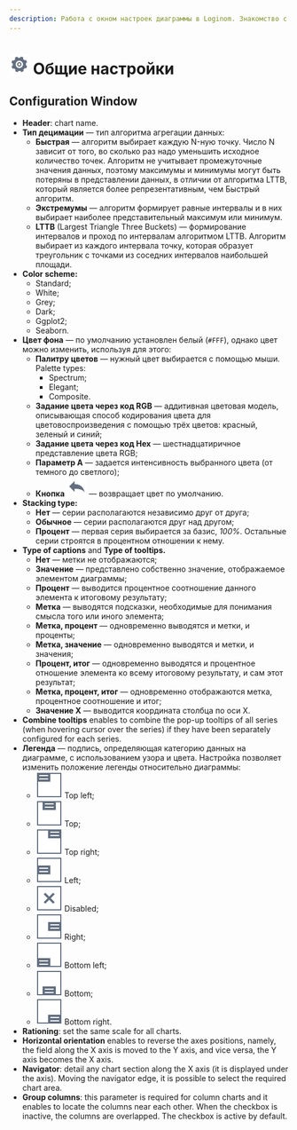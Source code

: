 ```yaml
---
description: Работа с окном настроек диаграммы в Loginom. Знакомство с интерфейсом. Установка заголовков, типов децимации, цветовых схем, фонов, накопления, меток, подсказок. Нормирование данных. Включение и настройка анимации.
---
```

# ![](./../../images/icons/common/toolbar-controls/setup_default.svg) Общие настройки

## Configuration Window

* **Header**: chart name.
* **Тип децимации** — тип алгоритма агрегации данных:
   * **Быстрая** — алгоритм выбирает каждую N-ную точку. Число N зависит от того, во сколько раз надо уменьшить исходное количество точек. Алгоритм не учитывает промежуточные значения данных, поэтому максимумы и минимумы могут быть потеряны в представлении данных, в отличии от алгоритма LTTB, который является более репрезентативным, чем Быстрый алгоритм.
   * **Экстремумы** — алгоритм формирует равные интервалы и в них выбирает наиболее представительный максимум или минимум.
   * **LTTB** (Largest Triangle Three Buckets) — формирование интервалов и проход по интервалам алгоритмом LTTB. Алгоритм выбирает из каждого интервала точку, которая образует треугольник с точками из соседних интервалов наибольшей площади.
* **Color scheme:**
   * Standard;
   * White;
   * Grey;
   * Dark;
   * Ggplot2;
   * Seaborn.
* **Цвет фона** — по умолчанию установлен белый (`#FFF`), однако цвет можно изменить, используя для этого:
   * **Палитру цветов** — нужный цвет выбирается с помощью мыши. Palette types:
      * Spectrum;
      * Elegant;
      * Composite.
   * **Задание цвета через код RGB** — аддитивная цветовая модель, описывающая способ кодирования цвета для цветовоспроизведения с помощью трёх цветов: красный, зеленый и синий;
   * **Задание цвета через код Hex** — шестнадцатиричное представление цвета RGB;
   * **Параметр A** — задается интенсивность выбранного цвета (от темного до светлого);
   * **Кнопка** ![](./../../images/icons/common/toolbar-controls/undo_default.svg) — возвращает цвет по умолчанию.
* **Stacking type:**
   * **Нет** — серии располагаются независимо друг от друга;
   * **Обычное** — серии располагаются друг над другом;
   * **Процент** — первая серия выбирается за базис, *100%*. Остальные серии строятся в процентном отношении к нему.
* **Type of captions** and **Type of tooltips.**
   * **Нет** — метки не отображаются;
   * **Значение** — представлено собственно значение, отображаемое элементом диаграммы;
   * **Процент** — выводится процентное соотношение данного элемента к итоговому результату;
   * **Метка** — выводятся подсказки, необходимые для понимания смысла того или иного элемента;
   * **Метка, процент** — одновременно выводятся и метки, и проценты;
   * **Метка, значение** — одновременно выводятся и метки, и значения;
   * **Процент, итог** — одновременно выводятся и процентное отношение элемента ко всему итоговому результату, и сам этот результат;
   * **Метка, процент, итог** — одновременно отображаются метка, процентное соотношение и итог;
   * **Значение X** — выводится координата столбца по оси X.
* **Combine tooltips** enables to combine the pop-up tooltips of all series (when hovering cursor over the series) if they have been separately configured for each series.
* **Легенда** — подпись, определяющая категорию данных на диаграмме, с использованием узора и цвета. Настройка позволяет изменить положение легенды относительно диаграммы:
   * ![](./../../images/icons/viewers/chart/legend-alignments/legend-alignments-left-top_default.svg) Top left;
   * ![](./../../images/icons/viewers/chart/legend-alignments/legend-alignments-top_default.svg) Top;
   * ![](./../../images/icons/viewers/chart/legend-alignments/legend-alignments-right-top_default.svg) Top right;
   * ![](./../../images/icons/viewers/chart/legend-alignments/legend-alignments-left_default.svg) Left;
   * ![](./../../images/icons/viewers/chart/legend-alignments/legend-alignments-disabled_default.svg) Disabled;
   * ![](./../../images/icons/viewers/chart/legend-alignments/legend-alignments-right_default.svg) Right;
   * ![](./../../images/icons/viewers/chart/legend-alignments/legend-alignments-left-bottom_default.svg) Bottom left;
   * ![](./../../images/icons/viewers/chart/legend-alignments/legend-alignments-bottom_default.svg) Bottom;
   * ![](./../../images/icons/viewers/chart/legend-alignments/legend-alignments-right-bottom_default.svg) Bottom right.
* **Rationing**: set the same scale for all charts.
* **Horizontal orientation** enables to reverse the axes positions, namely, the field along the X axis is moved to the Y axis, and vice versa, the Y axis becomes the X axis.
* **Navigator**: detail any chart section along the X axis (it is displayed under the axis). Moving the navigator edge, it is possible to select the required chart area.
* **Group columns**: this parameter is required for column charts and it enables to locate the columns near each other. When the checkbox is inactive, the columns are overlapped. The checkbox is active by default.
